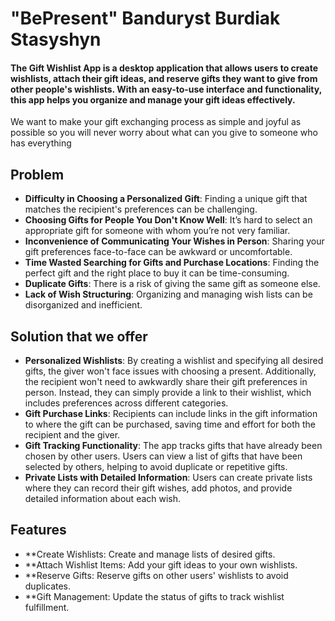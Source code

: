 # "BePresent" Banduryst Burdiak Stasyshyn
#### The Gift Wishlist App is a desktop application that allows users to create wishlists, attach their gift ideas, and reserve gifts they want to give from other people's wishlists. With an easy-to-use interface and functionality, this app helps you organize and manage your gift ideas effectively.
We want to make your gift exchanging process as simple and joyful as possible so you will never worry about what can you give to someone who has everything

## Problem

- **Difficulty in Choosing a Personalized Gift**: Finding a unique gift that matches the recipient's preferences can be challenging.
- **Choosing Gifts for People You Don't Know Well**: It’s hard to select an appropriate gift for someone with whom you’re not very familiar.
- **Inconvenience of Communicating Your Wishes in Person**: Sharing your gift preferences face-to-face can be awkward or uncomfortable.
- **Time Wasted Searching for Gifts and Purchase Locations**: Finding the perfect gift and the right place to buy it can be time-consuming.
- **Duplicate Gifts**: There is a risk of giving the same gift as someone else.
- **Lack of Wish Structuring**: Organizing and managing wish lists can be disorganized and inefficient.

## Solution that we offer

- **Personalized Wishlists**: By creating a wishlist and specifying all desired gifts, the giver won't face issues with choosing a present. Additionally, the recipient won't need to awkwardly share their gift preferences in person. Instead, they can simply provide a link to their wishlist, which includes preferences across different categories.
- **Gift Purchase Links**: Recipients can include links in the gift information to where the gift can be purchased, saving time and effort for both the recipient and the giver.
- **Gift Tracking Functionality**: The app tracks gifts that have already been chosen by other users. Users can view a list of gifts that have been selected by others, helping to avoid duplicate or repetitive gifts.
- **Private Lists with Detailed Information**: Users can create private lists where they can record their gift wishes, add photos, and provide detailed information about each wish.


## Features
* **Create Wishlists: Create and manage lists of desired gifts.
* **Attach Wishlist Items: Add your gift ideas to your own wishlists.
* **Reserve Gifts: Reserve gifts on other users' wishlists to avoid duplicates.
* **Gift Management: Update the status of gifts to track wishlist fulfillment.

